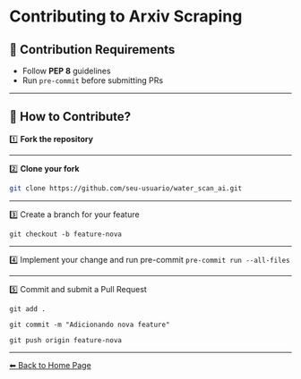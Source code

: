 # Contributing to Arxiv Scraping

## 🔹 Contribution Requirements
- Follow **PEP 8** guidelines  
- Run `pre-commit` before submitting PRs  

---

## 🔹 How to Contribute?

1️⃣ **Fork the repository**

---

2️⃣ **Clone your fork**

```bash
git clone https://github.com/seu-usuario/water_scan_ai.git
```

---

3️⃣ Create a branch for your feature

`git checkout -b feature-nova`

---

4️⃣ Implement your change and run pre-commit
`pre-commit run --all-files`

---

5️⃣ Commit and submit a Pull Request

`git add .`

`git commit -m "Adicionando nova feature"`

`git push origin feature-nova`

---

[⬅ Back to Home Page](index.md)
